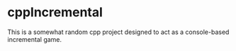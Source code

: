 # cppIncremental

This is a somewhat random cpp project designed to act as a console-based incremental game.
